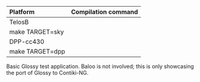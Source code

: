 |Platform| Compilation command |
|:---|:---|
|TelosB 
  | make TARGET=sky |
|DPP-cc430 
  | make TARGET=dpp |

Basic Glossy test application. Baloo is not involved; this is only showcasing the port of Glossy to Contiki-NG.
